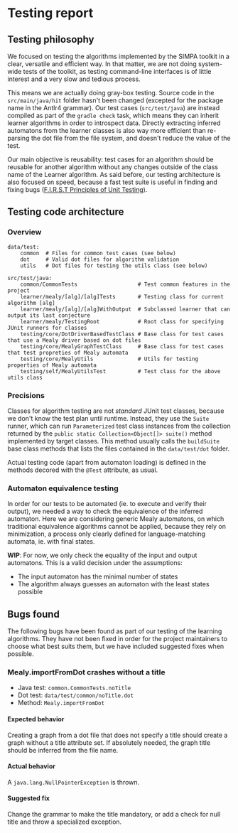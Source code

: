 # Testing report

## Testing philosophy

We focused on testing the algorithms implemented by the SIMPA toolkit in a clear, versatile and efficient way. In that
matter, we are not doing system-wide tests of the toolkit, as testing command-line interfaces is of little interest and
a very slow and tedious process.

This means we are actually doing gray-box testing. Source code in the `src/main/java/hit` folder hasn't been changed
(excepted for the package name in the Antlr4 grammar). Our test cases (`src/test/java`) are instead compiled as part of
the `gradle check` task, which means they can inherit learner algorithms in order to introspect data. Directly
extracting inferred automatons from the learner classes is also way more efficient than re-parsing the dot file from the
file system, and doesn't reduce the value of the test.

Our main objective is reusability: test cases for an algorithm should be reusable for another algorithm without any
changes outside of the class name of the Learner algorithm. As said before, our testing architecture is also focused on
speed, because a fast test suite is useful in finding and fixing bugs ([F.I.R.S.T Principles of Unit Testing](https://github.com/ghsukumar/SFDC_Best_Practices/wiki/F.I.R.S.T-Principles-of-Unit-Testing)).

## Testing code architecture

### Overview

```
data/test:
    common  # Files for common test cases (see below)
    dot     # Valid dot files for algorithm validation
    utils   # Dot files for testing the utils class (see below)

src/test/java:
    common/CommonTests                   # Test common features in the project
    learner/mealy/[alg]/[alg]Tests       # Testing class for current algorithm [alg]
    learner/mealy/[alg]/[alg]WithOutput  # Subclassed learner that can output its last conjecture
    learner/mealy/TestingRoot            # Root class for specifying JUnit runners for classes
    testing/core/DotDriverBasedTestClass # Base class for test cases that use a Mealy driver based on dot files
    testing/core/MealyGraphTestClass     # Base class for test cases that test propreties of Mealy automata
    testing/core/MealyUtils              # Utils for testing properties of Mealy automata
    testing/self/MealyUtilsTest          # Test class for the above utils class
```

### Precisions

Classes for algorithm testing are not *standard* JUnit test classes, because we don't know the test plan until runtime.
Instead, they use the `Suite` runner, which can run `Parameterized` test class instances from the collection returned by
the `public static Collection<Object[]> suite()` method implemented by target classes. This method usually calls the
`buildSuite` base class methods that lists the files contained in the `data/test/dot` folder.

Actual testing code (apart from automaton loading) is defined in the methods decored with the `@Test` attribute, as
usual.

### Automaton equivalence testing

In order for our tests to be automated (ie. to execute and verify their output), we needed a way to check the
equivalence of the inferred automaton. Here we are considering generic Mealy automatons, on which traditional
equivalence algorithms cannot be applied, because they rely on minimization, a process only clearly defined for
language-matching automata, ie. with final states.

**WIP**: For now, we only check the equality of the input and output automatons. This is a valid decision under the
assumptions:

* The input automaton has the minimal number of states
* The algorithm always guesses an automaton with the least states possible

## Bugs found

The following bugs have been found as part of our testing of the learning algorithms. They have not been fixed in order
for the project maintainers to choose what best suits them, but we have included suggested fixes when possible.

### Mealy.importFromDot crashes without a title

* Java test: `common.CommonTests.noTitle`
* Dot test: `data/test/common/noTitle.dot`
* Method: `Mealy.importFromDot`

#### Expected behavior

Creating a graph from a dot file that does not specify a title should create a graph without a title attribute set. If
absolutely needed, the graph title should be inferred from the file name.

#### Actual behavior

A `java.lang.NullPointerException` is thrown.

#### Suggested fix

Change the grammar to make the title mandatory, or add a check for null title and throw a specialized exception.
